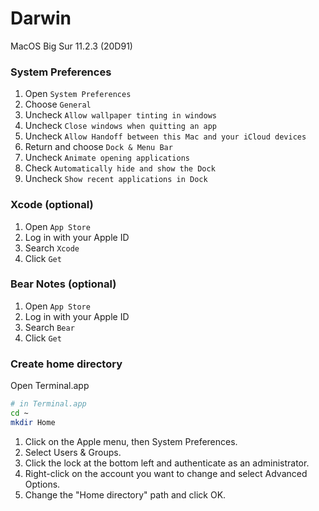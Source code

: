 # Darwin
MacOS Big Sur 11.2.3 (20D91)

### System Preferences
1. Open `System Preferences`
2. Choose `General`
3. Uncheck `Allow wallpaper tinting in windows`
4. Uncheck `Close windows when quitting an app`
5. Uncheck `Allow Handoff between this Mac and your iCloud devices`
6. Return and choose `Dock & Menu Bar`
7. Uncheck `Animate opening applications`
8. Check `Automatically hide and show the Dock`
9. Uncheck `Show recent applications in Dock`

### Xcode (optional)
1. Open `App Store`
2. Log in with your Apple ID
3. Search `Xcode`
4. Click `Get`

### Bear Notes (optional)
1. Open `App Store`
2. Log in with your Apple ID
3. Search `Bear`
4. Click `Get`

### Create home directory
Open Terminal.app
```ZSH
# in Terminal.app
cd ~
mkdir Home
```

1. Click on the Apple menu, then System Preferences.
2. Select Users & Groups.
3. Click the lock at the bottom left and authenticate as an administrator.
4. Right-click on the account you want to change and select Advanced Options.
5. Change the "Home directory" path and click OK.
